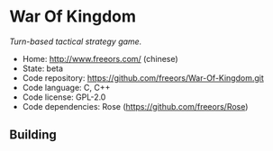 # War Of Kingdom

_Turn-based tactical strategy game._

- Home: http://www.freeors.com/ (chinese)
- State: beta
- Code repository: https://github.com/freeors/War-Of-Kingdom.git
- Code language: C, C++
- Code license: GPL-2.0
- Code dependencies: Rose (https://github.com/freeors/Rose)

## Building

